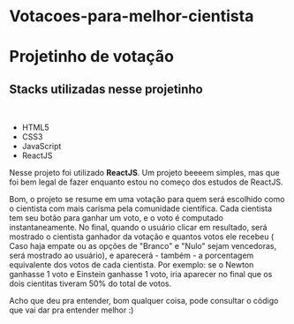 # Votacoes-para-melhor-cientista

<h1>Projetinho de votação</h1>

<h2>Stacks utilizadas nesse projetinho</h2><br/>
<ul>
  <li>HTML5</li>
  <li>CSS3</li>
  <li>JavaScript</li>
  <li>ReactJS</li>
</ul>

<p>Nesse projeto foi utilizado <strong>ReactJS</strong>. Um projeto beeeem simples, mas que foi bem legal de fazer enquanto estou no começo dos estudos de ReactJS.</p>

<p>Bom, o projeto se resume em uma votação para quem será escolhido como o cientista com mais carísma pela comunidade científica. Cada cientista tem seu botão para ganhar um voto, e o voto é computado instantaneamente. No final, quando o usuário clicar em resultado, será mostrado o cientista ganhador da votação e quantos votos ele recebeu ( Caso haja empate ou as opções de "Branco" e "Nulo" sejam vencedoras, será mostrado ao usuário), e aparecerá - também - a porcentagem equivalente dos votos de cada cientista. Por exemplo: se o Newton ganhasse 1 voto e Einstein ganhasse 1 voto, iria aparecer no final que os dois cientitas tiveram 50% do total de votos.

Acho que deu pra entender, bom qualquer coisa, pode consultar o código que vai dar pra entender melhor :) </p>
